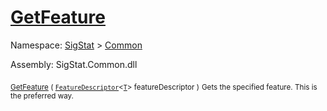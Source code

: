 # [GetFeature](./Signature-100663437.md)

Namespace: [SigStat]() > [Common](./../README.md)

Assembly: SigStat.Common.dll

<sub>[GetFeature](./Signature-100663437.md) ( [`FeatureDescriptor`](./../FeatureDescriptor-1.md)\<[`T`](./Signature-100663437.md)> featureDescriptor )</sub>              <sub>Gets the specified feature. This is the preferred way.</sub>
